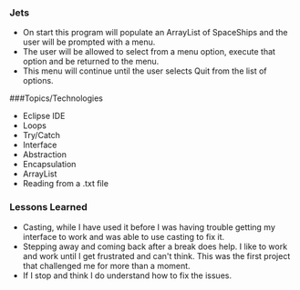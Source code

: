 ### Jets
- On start this program will populate an ArrayList of SpaceShips and the user will be prompted with a menu.
- The user will be allowed to select from a menu option, execute that option and be returned to the menu.
- This menu will continue until the user selects Quit from the list of options.

###Topics/Technologies
- Eclipse IDE
- Loops
- Try/Catch
- Interface
- Abstraction
- Encapsulation 
- ArrayList
- Reading from a .txt file

### Lessons Learned
- Casting, while I have used it before I was having trouble getting my interface to work and was able to use casting to fix it.
- Stepping away and coming back after a break does help. I like to work and work until I get frustrated and can't think. This was the first project that challenged me for more than a moment.
- If I stop and think I do understand how to fix the issues.
